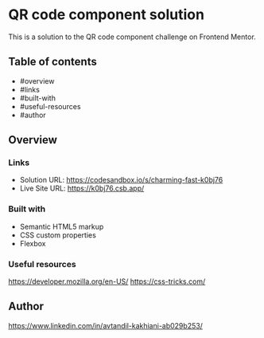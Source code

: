# QR code component solution

This is a solution to the QR code component challenge on Frontend Mentor.

## Table of contents

- #overview
- #links
- #built-with
- #useful-resources
- #author


## Overview


### Links

- Solution URL: https://codesandbox.io/s/charming-fast-k0bj76
- Live Site URL: https://k0bj76.csb.app/


### Built with

- Semantic HTML5 markup
- CSS custom properties
- Flexbox


### Useful resources

  https://developer.mozilla.org/en-US/
  https://css-tricks.com/

## Author

https://www.linkedin.com/in/avtandil-kakhiani-ab029b253/

